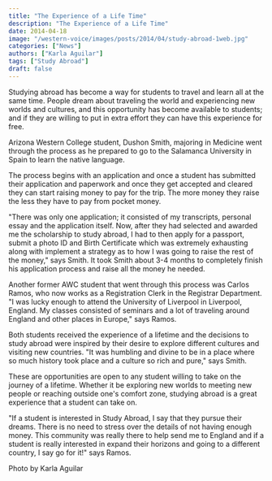 ```yaml
---
title: "The Experience of a Life Time"
description: "The Experience of a Life Time"
date: 2014-04-18
image: "/western-voice/images/posts/2014/04/study-abroad-1web.jpg"
categories: ["News"]
authors: ["Karla Aguilar"]
tags: ["Study Abroad"]
draft: false
---
```

Studying abroad has become a way for students to travel and learn all at the same time. People dream about traveling the world and experiencing new worlds and cultures, and this opportunity has become available to students; and if they are willing to put in extra effort they can have this experience for free.

Arizona Western College student, Dushon Smith, majoring in Medicine went through the process as he prepared to go to the Salamanca University in Spain to learn the native language.

The process begins with an application and once a student has submitted their application and paperwork and once they get accepted and cleared they can start raising money to pay for the trip. The more money they raise the less they have to pay from pocket money.

"There was only one application; it consisted of my transcripts, personal essay and the application itself. Now, after they had selected and awarded me the scholarship to study abroad, I had to then apply for a passport, submit a photo ID and Birth Certificate which was extremely exhausting along with implement a strategy as to how I was going to raise the rest of the money," says Smith. It took Smith about 3-4 months to completely finish his application process and raise all the money he needed.

Another former AWC student that went through this process was Carlos Ramos, who now works as a Registration Clerk in the Registrar Department. "I was lucky enough to attend the University of Liverpool in Liverpool, England. My classes consisted of seminars and a lot of traveling around England and other places in Europe," says Ramos.

Both students received the experience of a lifetime and the decisions to study abroad were inspired by their desire to explore different cultures and visiting new countries. "It was humbling and divine to be in a place where so much history took place and a culture so rich and pure," says Smith.

These are opportunities are open to any student willing to take on the journey of a lifetime. Whether it be exploring new worlds to meeting new people or reaching outside one's comfort zone, studying abroad is a great experience that a student can take on.

"If a student is interested in Study Abroad, I say that they pursue their dreams. There is no need to stress over the details of not having enough money. This community was really there to help send me to England and if a student is really interested in expand their horizons and going to a different country, I say go for it!" says Ramos.

Photo by Karla Aguilar